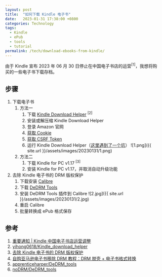```yaml
---
layout: post
title:  "如何下载 Kindle 电子书"
date:   2023-01-31 17:38:00 +0800
categories: Technology
tags:
  - Kindle
  - ePub
  - tools
  - tutorial
permalink: /tech/download-ebooks-from-kindle/
---
```


由于 Kindle 宣布 2023 年 06 月 30 日停止在中国电子书店的运营<sup>[1]</sup>，我想将购买的一些电子书下载存档。

## 步骤

1. 下载电子书
   1. 方法一
      1. 下载 [Kindle Download Helper](https://github.com/yihong0618/Kindle_download_helper/releases) <sup>[2]</sup>
      2. 安装或解压缩 Kindle Download Helper
      3. 登录 Amazon 官网
      4. [获取 Cookie](https://github.com/yihong0618/Kindle_download_helper#%E8%8E%B7%E5%8F%96-cookie)
      5. [获取 CSRF Token](https://github.com/yihong0618/Kindle_download_helper#%E8%8E%B7%E5%8F%96-csrf-token)
      6. 运行 Kindle Download Helper（[这里遇到了一个坑](https://github.com/yihong0618/Kindle_download_helper/issues/89)）
      ![1.png]({{ site.url }}/assets/images/20230131/1.png)
   2. 方法二
      1. 下载 Kindle for PC v1.17 <sup>[3]</sup>
      2. 安装 Kindle for PC v1.17，并取消自动升级功能
2. 去除 Kindle 电子书的 DRM 版权保护
   1. 下载安装 [Calibre](https://calibre-ebook.com/download)
   2. 下载 [DeDRM Tools](https://github.com/noDRM/DeDRM_tools/releases/tag/v10.0.2)
   3. 安装 DeDRM Tools 插件到 Calibre
    ![2.jpg]({{ site.url }}/assets/images/20230131/2.jpg)
   4. 重启 Calibre
   5. 批量转换成 ePub 格式保存

## 参考

1. [重要通知 \| Kindle 中国电子书店运营调整](https://mp.weixin.qq.com/s/jJG36Hbrw2-ZeUT3aDXKBA)
2. [yihong0618/Kindle_download_helper](https://github.com/yihong0618/Kindle_download_helper)
3. [去除 Kindle 电子书的 DRM 版权保护](https://blog.mzihen.com/kindle-drm-removal/)
4. [自购亚马逊电子书移除 DRM 教程：DRM 脱壳 + 电子书格式转换](https://zhuanlan.zhihu.com/p/58851910)
5. [apprenticeharper/DeDRM_tools](https://github.com/apprenticeharper/DeDRM_tools)
6. [noDRM/DeDRM_tools](https://github.com/noDRM/DeDRM_tools)
